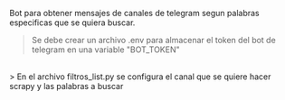 Bot para obtener mensajes de canales de telegram segun palabras especificas que se quiera buscar.
> Se debe crear un archivo .env para almacenar el token del bot de telegram en una variable "BOT_TOKEN"
<br>
> En el archivo filtros_list.py se configura el canal que se quiere hacer scrapy y las palabras a buscar